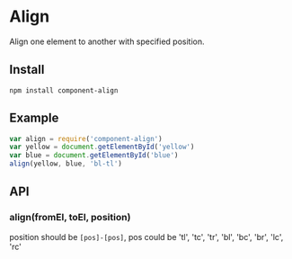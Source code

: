 # Align

Align one element to another with specified position.

## Install

    npm install component-align

## Example

``` js
var align = require('component-align')
var yellow = document.getElementById('yellow')
var blue = document.getElementById('blue')
align(yellow, blue, 'bl-tl')
```

## API

### align(fromEl, toEl, position)

position should be `[pos]-[pos]`, pos could be 'tl', 'tc', 'tr', 'bl', 'bc', 'br', 'lc', 'rc'
